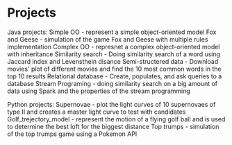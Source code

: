 # Projects

Java projects:
Simple OO - represent a simple object-oriented model 
Fox and Geese - simulation of the game Fox and Geese with multiple rules implementation
Complex OO - represnet a complex object-oriented model with inheritance
Similarity search - Doing similarity search of a word using Jaccard index and Levensthein disance
Semi-structered data - Download movies' plot of different movies and find the 10 most common words in the top 10 results
Relational database - Create, populates, and ask queries to a database
Stream Programing - doing similarity search on a big amount of data using Spark and the properties of the stream programming

Python projects:
Supernovae - plot the light curves of 10 supernovaes of type II and creates a master light curve to test with candidates
Golf_trejectory_model - represent the motion of a flying golf ball and is used to determine the best loft for the biggest distance
Top trumps - simulation of the top trumps game using a Pokemon API
